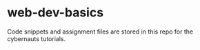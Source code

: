 # web-dev-basics
Code snippets and assignment files are stored in this repo for the cybernauts tutorials.
